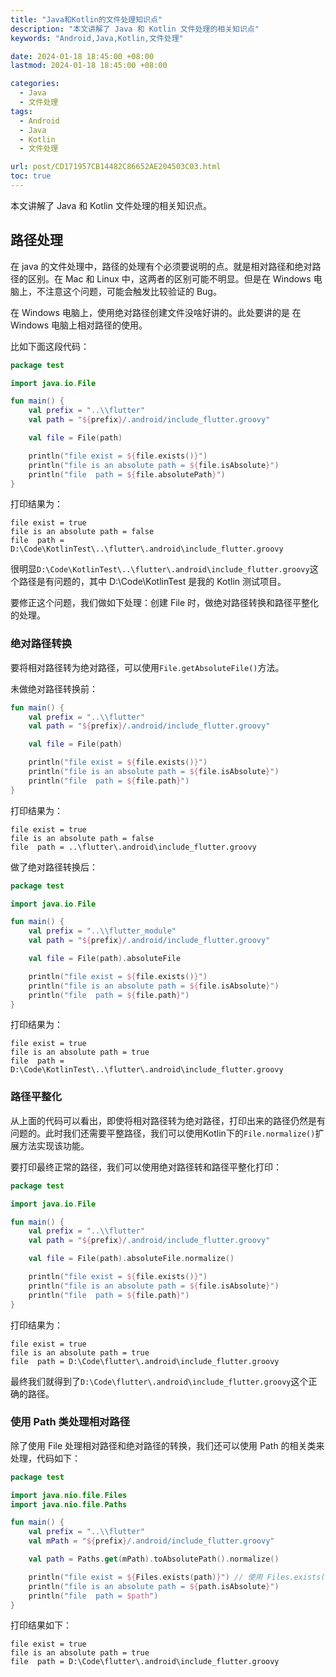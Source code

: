 ```yaml
---
title: "Java和Kotlin的文件处理知识点"
description: "本文讲解了 Java 和 Kotlin 文件处理的相关知识点"
keywords: "Android,Java,Kotlin,文件处理"

date: 2024-01-18 18:45:00 +08:00
lastmod: 2024-01-18 18:45:00 +08:00

categories:
  - Java
  - 文件处理
tags:
  - Android
  - Java
  - Kotlin
  - 文件处理

url: post/CD171957CB14482C86652AE204503C03.html
toc: true
---
```


本文讲解了 Java 和 Kotlin 文件处理的相关知识点。

<!--More-->

## 路径处理

在 java 的文件处理中，路径的处理有个必须要说明的点。就是相对路径和绝对路径的区别。在 Mac 和 Linux 中，这两者的区别可能不明显。但是在 Windows 电脑上，不注意这个问题，可能会触发比较验证的 Bug。

在 Windows 电脑上，使用绝对路径创建文件没啥好讲的。此处要讲的是 在 Windows 电脑上相对路径的使用。

比如下面这段代码：

```Kotlin
package test

import java.io.File

fun main() {
    val prefix = "..\\flutter"
    val path = "${prefix}/.android/include_flutter.groovy"

    val file = File(path)

    println("file exist = ${file.exists()}")
    println("file is an absolute path = ${file.isAbsolute}")
    println("file  path = ${file.absolutePath}")
}
```

打印结果为：

```
file exist = true
file is an absolute path = false
file  path = D:\Code\KotlinTest\..\flutter\.android\include_flutter.groovy
```

很明显`D:\Code\KotlinTest\..\flutter\.android\include_flutter.groovy`这个路径是有问题的，其中 D:\Code\KotlinTest 是我的 Kotlin 测试项目。

要修正这个问题，我们做如下处理：创建 File 时，做绝对路径转换和路径平整化的处理。

### 绝对路径转换

要将相对路径转为绝对路径，可以使用`File.getAbsoluteFile()`方法。

未做绝对路径转换前：

```Kotlin
fun main() {
    val prefix = "..\\flutter"
    val path = "${prefix}/.android/include_flutter.groovy"

    val file = File(path)

    println("file exist = ${file.exists()}")
    println("file is an absolute path = ${file.isAbsolute}")
    println("file  path = ${file.path}")
}
```

打印结果为：

```
file exist = true
file is an absolute path = false
file  path = ..\flutter\.android\include_flutter.groovy
```

做了绝对路径转换后：

```Kotlin
package test

import java.io.File

fun main() {
    val prefix = "..\\flutter_module"
    val path = "${prefix}/.android/include_flutter.groovy"

    val file = File(path).absoluteFile

    println("file exist = ${file.exists()}")
    println("file is an absolute path = ${file.isAbsolute}")
    println("file  path = ${file.path}")
}
```

打印结果为：

```
file exist = true
file is an absolute path = true
file  path = D:\Code\KotlinTest\..\flutter\.android\include_flutter.groovy
```

### 路径平整化

从上面的代码可以看出，即使将相对路径转为绝对路径，打印出来的路径仍然是有问题的。此时我们还需要平整路径，我们可以使用Kotlin下的`File.normalize()`扩展方法实现该功能。

要打印最终正常的路径，我们可以使用绝对路径转和路径平整化打印：

```Kotlin
package test

import java.io.File

fun main() {
    val prefix = "..\\flutter"
    val path = "${prefix}/.android/include_flutter.groovy"

    val file = File(path).absoluteFile.normalize()

    println("file exist = ${file.exists()}")
    println("file is an absolute path = ${file.isAbsolute}")
    println("file  path = ${file.path}")
}
```

打印结果为：

```
file exist = true
file is an absolute path = true
file  path = D:\Code\flutter\.android\include_flutter.groovy
```

最终我们就得到了`D:\Code\flutter\.android\include_flutter.groovy`这个正确的路径。

### 使用 Path 类处理相对路径

除了使用 File 处理相对路径和绝对路径的转换，我们还可以使用 Path 的相关类来处理，代码如下：

```Kotlin
package test

import java.nio.file.Files
import java.nio.file.Paths

fun main() {
    val prefix = "..\\flutter"
    val mPath = "${prefix}/.android/include_flutter.groovy"

    val path = Paths.get(mPath).toAbsolutePath().normalize()

    println("file exist = ${Files.exists(path)}") // 使用 Files.exists(Path) 方法判断 path 是否存在
    println("file is an absolute path = ${path.isAbsolute}")
    println("file  path = $path")
}
```

打印结果如下：

```
file exist = true
file is an absolute path = true
file  path = D:\Code\flutter\.android\include_flutter.groovy
```